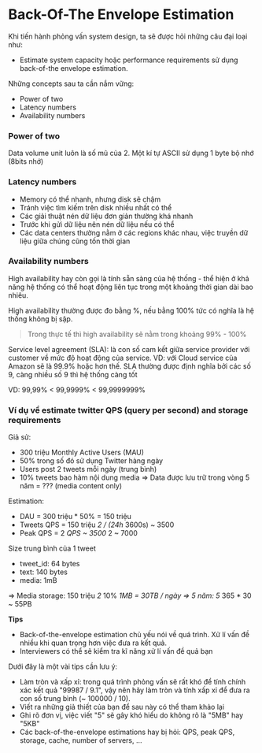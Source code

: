# Back-Of-The Envelope Estimation

Khi tiến hành phỏng vấn system design, ta sẽ được hỏi những câu đại loại như:

- Estimate system capacity hoặc performance requirements sử dụng back-of-the envelope estimation.

Những concepts sau ta cần nắm vững:

- Power of two
- Latency numbers
- Availability numbers

### Power of two

Data volume unit luôn là số mũ của 2. Một kí tự ASCII sử dụng 1 byte bộ nhớ (8bits nhớ)

### Latency numbers

- Memory có thể nhanh, nhưng disk sẽ chậm
- Tránh việc tìm kiếm trên disk nhiều nhất có thể
- Các giải thuật nén dữ liệu đơn giản thường khá nhanh
- Trước khi gửi dữ liệu nên nén dữ liệu nếu có thể
- Các data centers thường nằm ở các regions khác nhau, việc truyền dữ liệu giữa chúng cũng tốn thời gian

### Availability numbers

High availability hay còn gọi là tính sẵn sàng của hệ thống - thể hiện ở khả năng hệ thống có thể hoạt động liên tục trong một khoảng thời gian dài bao nhiêu.

High availability thường được đo bằng %, nếu bằng 100% tức có nghĩa là hệ thống không bị sập.

> Trong thực tế thì high availability sẽ nằm trong khoảng 99% - 100%

Service level agreement (SLA): là con số cam kết giữa service provider với customer về mức độ hoạt động của service. VD: với Cloud service của Amazon sẽ là 99.9% hoặc hơn thế. SLA thường được định nghĩa bởi các số 9, càng nhiều số 9 thì hệ thống càng tốt

VD: 99,99% < 99,9999% < 99,9999999%

### Ví dụ về estimate twitter QPS (query per second) and storage requirements

Giả sử:

- 300 triệu Monthly Active Users (MAU)
- 50% trong số đó sử dụng Twitter hàng ngày
- Users post 2 tweets mỗi ngày (trung bình)
- 10% tweets bao hàm nội dung media
=> Data được lưu trữ trong vòng 5 năm = ??? (media content only)

Estimation:

- DAU = 300 triệu * 50% = 150 triệu
- Tweets QPS = 150 triệu *2 / (24h* 3600s) ~ 3500
- Peak QPS = 2 *QPS ~ 3500* 2 ~ 7000

Size trung bình của 1 tweet

- tweet_id: 64 bytes
- text: 140 bytes
- media: 1mB

=> Media storage: 150 triệu *2* 10% *1MB = 30TB / ngày
=> 5 năm: 5* 365 * 30 ~ 55PB

**Tips**

- Back-of-the-envelope estimation chủ yếu nói về quá trình. Xử lí vấn đề nhiều khi quan trọng hơn việc đưa ra kết quả.
- Interviewers có thể sẽ kiểm tra kĩ năng xử lí vấn đề quả bạn

Dưới đây là một vài tips cần lưu ý:

- Làm tròn và xấp xỉ: trong quá trình phỏng vấn sẽ rất khó để tính chính xác kết quả "99987 / 9.1", vậy nên hãy làm tròn và tính xấp xỉ để đưa ra con số trung bình (~ 100000 / 10).
- Viết ra những giả thiết của bạn để sau này có thể tham khảo lại
- Ghi rõ đơn vị, việc viết "5" sẽ gây khó hiểu do không rõ là "5MB" hay "5KB"
- Các back-of-the-envelope estimations hay bị hỏi: QPS, peak QPS, storage, cache, number of servers, ...
